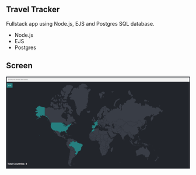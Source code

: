 ## Travel Tracker
Fullstack app using Node.js, EJS and Postgres SQL database.
- Node.js
- EJS
- Postgres

## Screen

![screenshot](public/screen.png)
